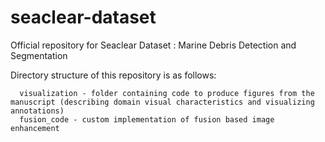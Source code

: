 # seaclear-dataset
Official repository for Seaclear Dataset : Marine Debris Detection and Segmentation

Directory structure of this repository is as follows:
```
  visualization - folder containing code to produce figures from the manuscript (describing domain visual characteristics and visualizing annotations)
  fusion_code - custom implementation of fusion based image enhancement
```
